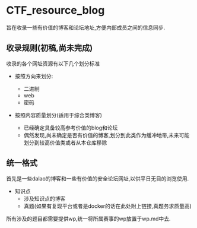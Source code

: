 # CTF_resource_blog
旨在收录一些有价值的博客和论坛地址,方便内部成员之间的信息同步.

## 收录规则(初稿,尚未完成)
收录的各个网址资源有以下几个划分标准

- 按照方向来划分:
  - 二进制
  - web
  - 密码
  
- 按照内容质量划分(适用于综合类博客)
  - 已经确定具备较高参考价值的blog和论坛
  - 偶然发现,尚未确定是否有价值的博客,划分到此类作为缓冲地带,未来可能划分到较高价值类或者从本仓库移除


## 统一格式

首先是一些dalao的博客和一些有价值的安全论坛网址,以供平日无目的浏览使用.

- 知识点
  - 涉及知识点的博客
  - 真题(如果有复现平台或者是docker的话在此处附上链接,真题务求质量高)

所有涉及的题目都需要提供wp,统一将所属赛事的wp放置于wp.md中去.
